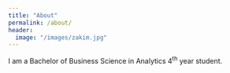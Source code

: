 ```yaml
---
title: "About"
permalink: /about/
header:
  image: "/images/zakim.jpg"
---
```


I am a Bachelor of Business Science in Analytics 4<sup>th</sup> year student.
